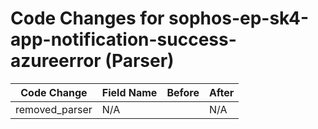 # Code Changes for sophos-ep-sk4-app-notification-success-azureerror (Parser)

| Code Change | Field Name | Before | After |
|-------------|------------|--------|-------|
| removed_parser | N/A |  | N/A |